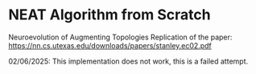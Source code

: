 # NEAT Algorithm from Scratch
Neuroevolution of Augmenting Topologies
Replication of the paper: https://nn.cs.utexas.edu/downloads/papers/stanley.ec02.pdf

02/06/2025: This implementation does not work, this is a failed attempt. 
